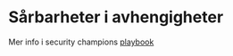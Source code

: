 # Sårbarheter i avhengigheter

Mer info i security champions [playbook](https://sikkerhet.nav.no/docs/sikker-utvikling/tredjepartskode)
